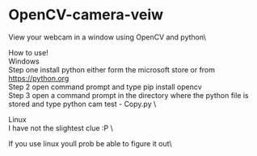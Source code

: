 # OpenCV-camera-veiw
View your webcam in a window using OpenCV and python\

How to use!\
Windows\
Step one install python either form the microsoft store or from https://python.org \
Step 2 open command prompt and type pip install opencv \
Step 3 open a command prompt in the directory where the python file is stored and type python cam test - Copy.py \

Linux \
I have not the slightest clue :P \

If you use linux youll prob be able to figure it out\

